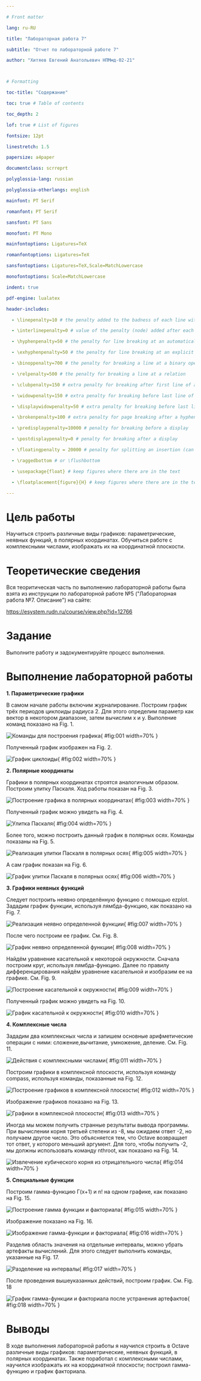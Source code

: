 ---
# Front matter
lang: ru-RU
title: "Лабораторная работа 7"
subtitle: "Отчет по лабораторной работе 7"
author: "Хитяев Евгений Анатольевич НПМмд-02-21"

# Formatting
toc-title: "Содержание"
toc: true # Table of contents
toc_depth: 2
lof: true # List of figures
fontsize: 12pt
linestretch: 1.5
papersize: a4paper
documentclass: scrreprt
polyglossia-lang: russian
polyglossia-otherlangs: english
mainfont: PT Serif
romanfont: PT Serif
sansfont: PT Sans
monofont: PT Mono
mainfontoptions: Ligatures=TeX
romanfontoptions: Ligatures=TeX
sansfontoptions: Ligatures=TeX,Scale=MatchLowercase
monofontoptions: Scale=MatchLowercase
indent: true
pdf-engine: lualatex
header-includes:
  - \linepenalty=10 # the penalty added to the badness of each line within a paragraph (no associated penalty node) Increasing the value makes tex try to have fewer lines in the paragraph.
  - \interlinepenalty=0 # value of the penalty (node) added after each line of a paragraph.
  - \hyphenpenalty=50 # the penalty for line breaking at an automatically inserted hyphen
  - \exhyphenpenalty=50 # the penalty for line breaking at an explicit hyphen
  - \binoppenalty=700 # the penalty for breaking a line at a binary operator
  - \relpenalty=500 # the penalty for breaking a line at a relation
  - \clubpenalty=150 # extra penalty for breaking after first line of a paragraph
  - \widowpenalty=150 # extra penalty for breaking before last line of a paragraph
  - \displaywidowpenalty=50 # extra penalty for breaking before last line before a display math
  - \brokenpenalty=100 # extra penalty for page breaking after a hyphenated line
  - \predisplaypenalty=10000 # penalty for breaking before a display
  - \postdisplaypenalty=0 # penalty for breaking after a display
  - \floatingpenalty = 20000 # penalty for splitting an insertion (can only be split footnote in standard LaTeX)
  - \raggedbottom # or \flushbottom
  - \usepackage{float} # keep figures where there are in the text
  - \floatplacement{figure}{H} # keep figures where there are in the text
---

# Цель работы

Научиться строить различные виды графиков: параметрические, неявных функций, в полярных координатах. Обучиться работе с комплексными числами, изображать их на координатной плоскости.  

# Теоретические сведения

Вся теоритическая часть по выполнению лабораторной работы была взята из инструкции по лабораторной работе №5 ("Лабораторная работа №7. Описание") на сайте:
https://esystem.rudn.ru/course/view.php?id=12766

# Задание

Выполните работу и задокументируйте процесс выполнения.

# Выполнение лабораторной работы

**1. Параметрические графики**

В самом начале работы включим журналирование. Построим график трёх периодов циклоиды радиуса 2. Для этого определим параметр как вектор в некотором диапазоне, затем вычислим x и y. Выполение команд показано на Fig. 1.

![Команды для построения графика](image/Screenshot_1.png){ #fig:001 width=70% }

Полученный график изображен на Fig. 2.  

![График циклоиды](image/Screenshot_2.png){ #fig:002 width=70% }

**2. Полярные координаты**

Графики в полярных координатах строятся аналогичным образом. Построим улитку Паскаля. Ход работы показан на Fig. 3.  

![Построение графика в полярных координатах](image/Screenshot_3.png){ #fig:003 width=70% }

Полученный график можно увидеть на Fig. 4.  

![Улитка Паскаля](image/Screenshot_4.png){ #fig:004 width=70% }

Более того, можно построить данный график в полярных осях. Команды показаны на Fig. 5.  

![Реализация улитки Паскаля в полярных осях](image/Screenshot_5.png){ #fig:005 width=70% }

А сам график показан на Fig. 6.

![График улитки Паскаля в полярных осях](image/Screenshot_6.png){ #fig:006 width=70% }

**3. Графики неявных функций**

Следует построить неявно определённую функцию с помощью ezplot. Зададим график функции, используя лямбда-функцию, как показано на Fig. 7.  

![Реализация неявно определенной функции](image/Screenshot_7.png){ #fig:007 width=70% }

После чего построим ее график. См. Fig. 8.  

![График неявно определенной функции](image/Screenshot_8.png){ #fig:008 width=70% }

Найдём уравнение касательной к некоторой окружности. Сначала построим круг, используя лямбда-функцию. Далее по правилу дифференцирования найдём уравнение касательной и изобразим  ее на графике. См. Fig. 9.  

![Построение касательной к окружности](image/Screenshot_9.png){ #fig:009 width=70% }

Полученный график можно увидеть на Fig. 10.  

![График касательной к окружности](image/Screenshot_10.png){ #fig:010 width=70% }

**4. Комплексные числа**

Зададим два комплексных числа и запишем основные арифметические операции с ними: сложение,вычитание,  умножение, деление. См. Fig. 11.  

![Действия с комплексными числами](image/Screenshot_11.png){ #fig:011 width=70% }

Построим графики в комплексной плоскости, используя команду compass, используя команды, показанные на Fig. 12.  


![Построение графиков в комплексной плоскости](image/Screenshot_12.png){ #fig:012 width=70% }

Изображение графиков показано на Fig. 13.  

![Графики в комплексной плоскости](image/Screenshot_13.png){ #fig:013 width=70% }

Иногда мы можем получить странные результаты вывода программы. При вычислении корня третьей степени из -8, мы ожидаем ответ -2, но получаем другое число. Это объясняется тем, что Octave возвращает тот ответ, у которого меньший аргумент. Для того, чтобы получить -2, мы должны использовать команду nthroot, как показано на Fig. 14.  

![Извлечение кубического корня из отрицательного числа](image/Screenshot_14.png){ #fig:014 width=70% }

**5. Специальные функции**

Построим гамма-функцию Г(х+1) и n! на одном графике, как показано на Fig. 15.  

![Построение гамма функции и факториала](image/Screenshot_15.png){ #fig:015 width=70% }

Изображение показано на Fig. 16.  

![Изображение гамма-функции и факториала](image/Screenshot_16.png){ #fig:016 width=70% }

Разделив область значения на отдельные интервалы, можно убрать артефакты вычислений. Для этого следует выполнить команды, указанные на Fig. 17.  

![Разделение на интервалы](image/Screenshot_17.png){ #fig:017 width=70% }

После проведения вышеуказанных действий, построим график. См. Fig. 18  

![График гамма-функции и факториала после устранения артефактов](image/Screenshot_18.png){ #fig:018 width=70% }

# Выводы

В ходе выполнения лабораторной работы я научился строить в Octave различные виды графиков: параметрические, неявных функций, в полярных координатах. Также поработал с комплексными числами, научился изображать их на координатной плоскости; построил гамма-функцию и график факториала. 